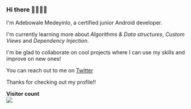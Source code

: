 ### Hi there 👋🏽👋🏽

I'm Adebowale Medeyinlo, a certified junior Android developer.

I'm currently learning more about _Algorithms & Data structures_, _Custom Views_ and _Dependency Injection._

I'm be glad to collaborate on cool projects where I can use my skills and improve on new ones!

You can reach out to me on [Twitter](https://twitter.com/adnahcodes)

Thanks for checking out my profile!!

<p align="left"> 
  <b>Visitor count</b><br>
  <img src="https://profile-counter.glitch.me/dev-darrell/count.svg" />
</p>


<!--
**dev-darrell/dev-darrell** is a ✨ _special_ ✨ repository because its `README.md` (this file) appears on your GitHub profile.

Here are some ideas to get you started:

- 🔭 I’m currently working on ...
- 🌱 I’m currently learning ...
- 👯 I’m looking to collaborate on ...
- 🤔 I’m looking for help with ...
- 💬 Ask me about ...
- 📫 How to reach me: ...
- 😄 Pronouns: ...
- ⚡ Fun fact: ...
-->
